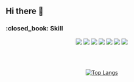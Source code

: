 ## Hi there 👋

<p align="center">
  <h3>:closed_book: Skill</h3>
</p>

<p align="center">
  <img src="https://img.shields.io/badge/Java-007396?style=flat&logo=Java&logoColor=white"/>
  <img src="https://img.shields.io/badge/JavaScript-F7DF1E?style=flat&logo=JavaScript&logoColor=black"/>
  <img src="https://img.shields.io/badge/Spring-6DB33F?style=flat&logo=Spring&logoColor=white"/>
  <img src="https://img.shields.io/badge/MySQL-4479A1?style=flat&logo=MySQL&logoColor=white"/>
  <img src="https://img.shields.io/badge/Oracle-F80000?style=flat&logo=Oracle&logoColor=white"/>
  <img src="https://img.shields.io/badge/CSS3-1572B6?style=flat&logo=CSS3&logoColor=white"/>
  <img src="https://img.shields.io/badge/HTML5-E34F26?style=flat&logo=HTML5&logoColor=white"/>
</p>

<br><br>

<p align="center">
  <a href="https://github.com/Seo-aron/github-readme-stats">
    <img src="https://github-readme-stats.vercel.app/api/top-langs/?username=Seo-aron&langs_count=8&theme=dark" alt="Top Langs" />
  </a>
</p>
